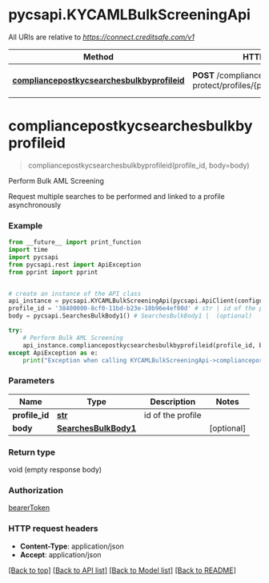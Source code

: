 # pycsapi.KYCAMLBulkScreeningApi

All URIs are relative to *https://connect.creditsafe.com/v1*

Method | HTTP request | Description
------------- | ------------- | -------------
[**compliancepostkycsearchesbulkbyprofileid**](KYCAMLBulkScreeningApi.md#compliancepostkycsearchesbulkbyprofileid) | **POST** /compliance/kyc-protect/profiles/{profileId}/searches/bulk | Perform Bulk AML Screening

# **compliancepostkycsearchesbulkbyprofileid**
> compliancepostkycsearchesbulkbyprofileid(profile_id, body=body)

Perform Bulk AML Screening

Request multiple searches to be performed and linked to a profile asynchronously

### Example
```python
from __future__ import print_function
import time
import pycsapi
from pycsapi.rest import ApiException
from pprint import pprint


# create an instance of the API class
api_instance = pycsapi.KYCAMLBulkScreeningApi(pycsapi.ApiClient(configuration))
profile_id = '38400000-8cf0-11bd-b23e-10b96e4ef00d' # str | id of the profile
body = pycsapi.SearchesBulkBody1() # SearchesBulkBody1 |  (optional)

try:
    # Perform Bulk AML Screening
    api_instance.compliancepostkycsearchesbulkbyprofileid(profile_id, body=body)
except ApiException as e:
    print("Exception when calling KYCAMLBulkScreeningApi->compliancepostkycsearchesbulkbyprofileid: %s\n" % e)
```

### Parameters

Name | Type | Description  | Notes
------------- | ------------- | ------------- | -------------
 **profile_id** | [**str**](.md)| id of the profile | 
 **body** | [**SearchesBulkBody1**](SearchesBulkBody1.md)|  | [optional] 

### Return type

void (empty response body)

### Authorization

[bearerToken](../README.md#bearerToken)

### HTTP request headers

 - **Content-Type**: application/json
 - **Accept**: application/json

[[Back to top]](#) [[Back to API list]](../README.md#documentation-for-api-endpoints) [[Back to Model list]](../README.md#documentation-for-models) [[Back to README]](../README.md)


